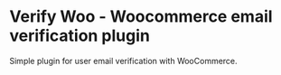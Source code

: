 # Verify Woo - Woocommerce email verification plugin

Simple plugin for user email verification with WooCommerce.
